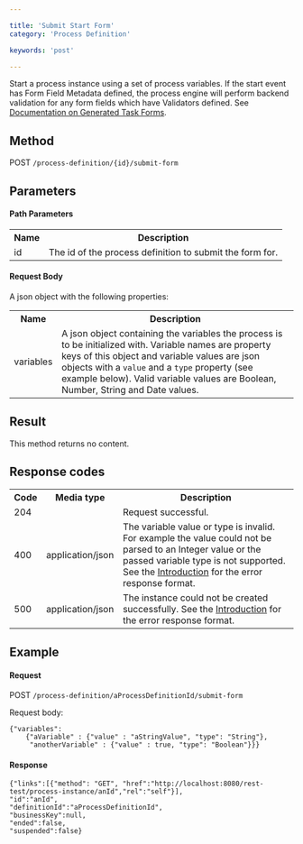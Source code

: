 ```yaml
---

title: 'Submit Start Form'
category: 'Process Definition'

keywords: 'post'

---
```



Start a process instance using a set of process variables. If the start event has Form Field Metadata defined, the process engine will perform backend validation for any form fields which have Validators defined. See [Documentation on Generated Task Forms](ref:/guides/user-guide/#generated-task-forms). 


Method
------

POST `/process-definition/{id}/submit-form`


Parameters
----------
  
#### Path Parameters

<table class="table table-striped">
  <tr>
    <th>Name</th>
    <th>Description</th>
  </tr>
  <tr>
    <td>id</td>
    <td>The id of the process definition to submit the form for.</td>
  </tr>
</table>
  
#### Request Body

A json object with the following properties:

<table class="table table-striped">
  <tr>
    <th>Name</th>
    <th>Description</th>
  </tr>
  <tr>
    <td>variables</td>
    <td>A json object containing the variables the process is to be initialized with.
    Variable names are property keys of this object and variable values are json objects with a <code>value</code> and a <code>type</code> property (see example below).
    Valid variable values are Boolean, Number, String and Date values.</td>
  </tr>
</table>


Result
------

This method returns no content.


Response codes
--------------

<table class="table table-striped">
  <tr>
    <th>Code</th>
    <th>Media type</th>
    <th>Description</th>
  </tr>
  <tr>
    <td>204</td>
    <td></td>
    <td>Request successful.</td>
  </tr>
  <tr>
    <td>400</td>
    <td>application/json</td>
    <td>The variable value or type is invalid. For example the value could not be parsed to an Integer value or the passed variable type is not supported. See the <a href="ref:#overview-introduction">Introduction</a> for the error response format.</td>
  </tr>      
  <tr>
    <td>500</td>
    <td>application/json</td>
    <td>The instance could not be created successfully. See the <a href="ref:#overview-introduction">Introduction</a> for the error response format.</td>
  </tr>
</table>

Example
--------------

#### Request

POST `/process-definition/aProcessDefinitionId/submit-form`

Request body:

    {"variables": 
        {"aVariable" : {"value" : "aStringValue", "type": "String"},
         "anotherVariable" : {"value" : true, "type": "Boolean"}}}

#### Response

    {"links":[{"method": "GET", "href":"http://localhost:8080/rest-test/process-instance/anId","rel":"self"}],
    "id":"anId",
    "definitionId":"aProcessDefinitionId",
    "businessKey":null,
    "ended":false,
    "suspended":false}